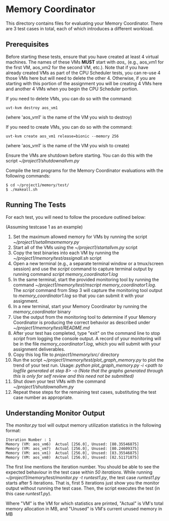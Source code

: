 # Memory Coordinator

This directory contains files for evaluating your Memory Coordinator. There are 3 test cases in total, each of which introduces a different workload.

## Prerequisites

Before starting these tests, ensure that you have created at least 4 virtual machines. The names of these VMs **MUST** start with *aos_* (e.g., aos_vm1 for the first VM, aos_vm2 for the second VM, etc.). Note that if you have already created VMs as part of the CPU Scheduler tests, you can re-use 4 those VMs here but will need to delete the other 4. Otherwise, if you are starting with this portion of the assignment you will be creating 4 VMs here and another 4 VMs when you begin the CPU Scheduler portion.

If you need to delete VMs, you can do so with the command:

`uvt-kvm destroy aos_vm1`

(where 'aos_vm1' is the name of the VM you wish to destroy)

If you need to create VMs, you can do so with the command:

`uvt-kvm create aos_vm1 release=bionic --memory 256`

(where 'aos_vm1' is the name of the VM you wish to create)

Ensure the VMs are shutdown before starting. You can do this with the script *~/project1/shutdownallvm.py*

Compile the test programs for the Memory Coordinator evaluations with the following commands:

```
$ cd ~/project1/memory/test/
$ ./makeall.sh
```
 
## Running The Tests

For each test, you will need to follow the procedure outlined below:

(Assuming testcase 1 as an example)
1. Set the maximum allowed memory for VMs by running the script *~/project1/setallmaxmemory.py*
2. Start all of the VMs using the *~/project1/startallvm.py* script
3. Copy the test binaries into each VM by running the *~/project1/memory/test/assignall.sh* script
4. Open a new terminal (e.g., a separate terminal window or a tmux/screen session) and use the *script* command to capture terminal output by running command *script memory_coordinator1.log*
5. In the same terminal, start the provided monitoring tool by running the command *~/project1/memory/test/mscript memory_coordinator1.log*. The *script* command from Step 3 will capture the monitoring tool output to *memory_coordinator1.log* so that you can submit it with your assignment.
6. In a new terminal, start your Memory Coordinator by running the *memory_coordinator* binary
7. Use the output from the monitoring tool to determine if your Memory Coordinator is producing the correct behavior as described under *~/project1/memory/test/README.md*
8. After your test has completed, type "exit" on the command line to stop *script* from logging the console output. A record of your monitoring will be in the file *memory_coordinator1.log*, which you will submit with your assignment deliverables.
9. Copy this log file to *project1/memory/src/* directory
10. Run the script *~/project1/memory/test/plot_graph_memory.py* to plot the trend of your test run. Usage: *python plot_graph_memory.py -i <path to logfile generated at step 8> -o <path to a new file to save the graph>*
*(Note that the graphs generated through this is only for self review and this need not be submitted)*
11. Shut down your test VMs with the command *~/project1/shutdownallvm.py*
11. Repeat these steps for the remaining test cases, substituting the test case number as appropriate.

## Understanding Monitor Output

The *monitor.py* tool will output memory utilization statistics in the following format:

```
Iteration Number : 1
Memory (VM: aos_vm6)  Actual [256.0], Unused: [80.35546875]
Memory (VM: aos_vm7)  Actual [256.0], Unused: [80.24609375]
Memory (VM: aos_vm1)  Actual [256.0], Unused: [83.35546875]
Memory (VM: aos_vm8)  Actual [256.0], Unused: [82.51171875]
```

The first line mentions the iteration number. You should be able to see the expected behaviour in the test case within *50 iterations*. While running *~/project1/memory/test/monitor.py -t runtest1.py*, the test case *runtest1.py* starts after 5 iterations. That is, first 5 iterations just show you the monitor output without running the test case. Then, the script executes the test (in this case *runtest1.py*). 

Where "VM" is the VM for which statistics are printed, "Actual" is VM's total memory allocation in MB, and "Unused" is VM's current unused memory in MB

